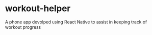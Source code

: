 # workout-helper
A phone app devolped using React Native to assist in keeping track of workout progress
